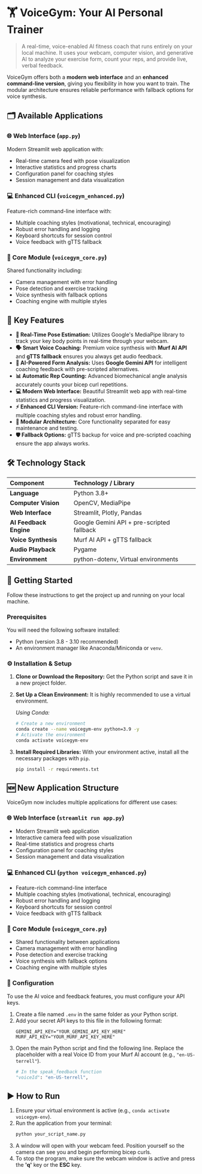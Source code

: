 # 🏋️ VoiceGym: Your AI Personal Trainer

> A real-time, voice-enabled AI fitness coach that runs entirely on your local machine. It uses your webcam, computer vision, and generative AI to analyze your exercise form, count your reps, and provide live, verbal feedback.

VoiceGym offers both a **modern web interface** and an **enhanced command-line version**, giving you flexibility in how you want to train. The modular architecture ensures reliable performance with fallback options for voice synthesis.

## 🗂️ Available Applications

### 🌐 Web Interface (`app.py`)
Modern Streamlit web application with:
- Real-time camera feed with pose visualization
- Interactive statistics and progress charts
- Configuration panel for coaching styles
- Session management and data visualization

### 💻 Enhanced CLI (`voicegym_enhanced.py`)  
Feature-rich command-line interface with:
- Multiple coaching styles (motivational, technical, encouraging)
- Robust error handling and logging
- Keyboard shortcuts for session control
- Voice feedback with gTTS fallback

### 🔧 Core Module (`voicegym_core.py`)
Shared functionality including:
- Camera management with error handling
- Pose detection and exercise tracking
- Voice synthesis with fallback options
- Coaching engine with multiple styles

## 🌟 Key Features

-   **🎥 Real-Time Pose Estimation:** Utilizes Google's MediaPipe library to track your key body points in real-time through your webcam.
-   **🗣️ Smart Voice Coaching:** Premium voice synthesis with **Murf AI API** and **gTTS fallback** ensures you always get audio feedback.
-   **🤖 AI-Powered Form Analysis:** Uses **Google Gemini API** for intelligent coaching feedback with pre-scripted alternatives.
-   **📊 Automatic Rep Counting:** Advanced biomechanical angle analysis accurately counts your bicep curl repetitions.
-   **💻 Modern Web Interface:** Beautiful Streamlit web app with real-time statistics and progress visualization.
-   **⚡ Enhanced CLI Version:** Feature-rich command-line interface with multiple coaching styles and robust error handling.
-   **🔧 Modular Architecture:** Core functionality separated for easy maintenance and testing.
-   **🛡️ Fallback Options:** gTTS backup for voice and pre-scripted coaching ensure the app always works.

## 🛠️ Technology Stack

| Component                | Technology / Library                                       |
| :----------------------- | :--------------------------------------------------------- |
| **Language** | Python 3.8+                                               |
| **Computer Vision** | OpenCV, MediaPipe                                          |
| **Web Interface** | Streamlit, Plotly, Pandas                                 |
| **AI Feedback Engine** | Google Gemini API + pre-scripted fallback              |
| **Voice Synthesis** | Murf AI API + gTTS fallback                               |
| **Audio Playback** | Pygame                                                     |
| **Environment** | python-dotenv, Virtual environments                       |

## 🚀 Getting Started

Follow these instructions to get the project up and running on your local machine.

### Prerequisites

You will need the following software installed:
-   Python (version 3.8 - 3.10 recommended)
-   An environment manager like Anaconda/Miniconda or `venv`.

### ⚙️ Installation & Setup

1.  **Clone or Download the Repository:**
    Get the Python script and save it in a new project folder.

2.  **Set Up a Clean Environment:**
    It is highly recommended to use a virtual environment.

    *Using Conda:*
    ```bash
    # Create a new environment
    conda create --name voicegym-env python=3.9 -y
    # Activate the environment
    conda activate voicegym-env
    ```

3.  **Install Required Libraries:**
    With your environment active, install all the necessary packages with `pip`.
    ```bash
    pip install -r requirements.txt
    ```

## 🆕 New Application Structure

VoiceGym now includes multiple applications for different use cases:

### 🌐 Web Interface (`streamlit run app.py`)
- Modern Streamlit web application
- Interactive camera feed with pose visualization  
- Real-time statistics and progress charts
- Configuration panel for coaching styles
- Session management and data visualization

### 💻 Enhanced CLI (`python voicegym_enhanced.py`)
- Feature-rich command-line interface
- Multiple coaching styles (motivational, technical, encouraging)
- Robust error handling and logging
- Keyboard shortcuts for session control
- Voice feedback with gTTS fallback

### 🔧 Core Module (`voicegym_core.py`)
- Shared functionality between applications
- Camera management with error handling
- Pose detection and exercise tracking
- Voice synthesis with fallback options
- Coaching engine with multiple styles

### 🔑 Configuration

To use the AI voice and feedback features, you must configure your API keys.

1.  Create a file named `.env` in the same folder as your Python script.
2.  Add your secret API keys to this file in the following format:
    ```
    GEMINI_API_KEY="YOUR_GEMINI_API_KEY_HERE"
    MURF_API_KEY="YOUR_MURF_API_KEY_HERE"
    ```
3.  Open the main Python script and find the following line. Replace the placeholder with a real Voice ID from your Murf AI account (e.g., `"en-US-terrell"`).
    ```python
    # In the speak_feedback function
    "voiceId": "en-US-terrell",
    ```

## ▶️ How to Run

1.  Ensure your virtual environment is active (e.g., `conda activate voicegym-env`).
2.  Run the application from your terminal:
    ```bash
    python your_script_name.py
    ```
3.  A window will open with your webcam feed. Position yourself so the camera can see you and begin performing bicep curls.
4.  To stop the program, make sure the webcam window is active and press the **'q'** key or the **ESC** key.
